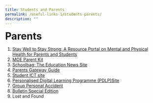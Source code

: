 ```yaml
---
title: Students and Parents
permalink: /useful-links-1/students-parents/
description: ""
---
```

**<font size=6>Parents</font>**

1.  [Stay Well to Stay Strong: A Resource Portal on Mental and Physical Health for Parents and Students](https://www.healthhub.sg/programmes/170/StayWell)  
2.  [MOE Parent Kit](https://www.moe.gov.sg/parentkit)
3.  [Schoolbag: The Education News Site](https://www.schoolbag.edu.sg/)
4.  [Parents Gateway Guide](https://moe-sengkangsec-staging.netlify.app/useful-links-1/parenting-resources)
5.  [Student ICT site](https://sites.google.com/moe.edu.sg/skss-student-ict/hbl) 
6. [Personalised Digital Learning Programme (PDLP)Site](https://sites.google.com/moe.edu.sg/skss-pdlp/home) 
7.  [Group Personal Accident](https://www.income.com.sg/studentgpa)
8.  [Bulletin Special Edition](/files/SKSS%20Bulletin%20Special%20Edition%2027%20July%202021.pdf)
9.  Lost and Found
